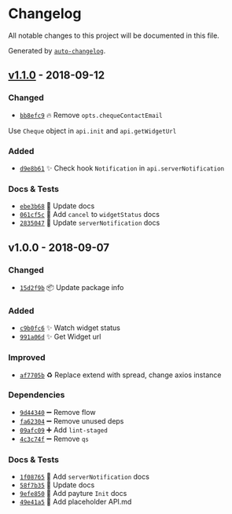 # Changelog
All notable changes to this project will be documented in this file.

Generated by [`auto-changelog`](https://github.com/CookPete/auto-changelog).

## [v1.1.0](https://github.com/strelka-institute/payture-api/compare/v1.0.0...v1.1.0) - 2018-09-12
### Changed

- [`bb8efc9`](https://github.com/strelka-institute/payture-api/commit/bb8efc9a8316c370d84385bd65110a78d4114e43) 🔥 Remove `opts.chequeContactEmail`

Use `Cheque` object in `api.init` and `api.getWidgetUrl`

### Added

- [`d9e8b61`](https://github.com/strelka-institute/payture-api/commit/d9e8b61e48b1f68dab5d5e9220dfe693c2b56421) ✨ Check hook `Notification` in `api.serverNotification`

### Docs & Tests

- [`ebe3b68`](https://github.com/strelka-institute/payture-api/commit/ebe3b68a0c9eee885c593947136f5de8f5a962a3) 📝 Update docs
- [`061cf5c`](https://github.com/strelka-institute/payture-api/commit/061cf5cc78c860d413106ed4bf7e62dcf003dc73) 📝 Add `cancel` to `widgetStatus` docs
- [`2835047`](https://github.com/strelka-institute/payture-api/commit/2835047d6f900ec45f3ca837f73daf3603ddafc2) 📝 Update `serverNotification` docs

## v1.0.0 - 2018-09-07
### Changed

- [`15d2f9b`](https://github.com/strelka-institute/payture-api/commit/15d2f9bdadc6246489ed53a01452c600fd8b6121) 📦 Update package info

### Added

- [`c9b0fc6`](https://github.com/strelka-institute/payture-api/commit/c9b0fc65aa867b56d3a32c1f4df251b6c3d86467) ✨ Watch widget status
- [`991a06d`](https://github.com/strelka-institute/payture-api/commit/991a06d79f4341a795f1f2a7299a76a7148c85a1) ✨ Get Widget url

### Improved

- [`af7705b`](https://github.com/strelka-institute/payture-api/commit/af7705b57b4d0d1bef80ea272f247b0a53fc8700) ♻️ Replace extend with spread, change axios instance

### Dependencies

- [`9d44340`](https://github.com/strelka-institute/payture-api/commit/9d443409b70954a1e38095aa3ba346a6d1eb2658) ➖ Remove flow
- [`fa62304`](https://github.com/strelka-institute/payture-api/commit/fa6230413eb7177d53fc492dcd1556c2aaa50249) ➖ Remove unused deps
- [`09afc09`](https://github.com/strelka-institute/payture-api/commit/09afc094bf24d6266f568e2ca5984e2cf5a3cdd0) ➕ Add `lint-staged`
- [`4c3c74f`](https://github.com/strelka-institute/payture-api/commit/4c3c74fd1f1b7120fb3fdca8527b20267fb34311) ➖ Remove `qs`

### Docs & Tests

- [`1f08765`](https://github.com/strelka-institute/payture-api/commit/1f08765e91c5e1adbcb0e3e3e9dff8a8c0ee3570) 📝 Add `serverNotification` docs
- [`58f7b35`](https://github.com/strelka-institute/payture-api/commit/58f7b356873b90af1fee99dd7894758f3483de42) 📝 Update docs
- [`9efe850`](https://github.com/strelka-institute/payture-api/commit/9efe8504900f09d4111fb0341245e846d54171a2) 📝 Add payture `Init` docs
- [`49e41a5`](https://github.com/strelka-institute/payture-api/commit/49e41a51f61fdb6bd6745d355c351a5beb6709a3) 📝 Add placeholder API.md

